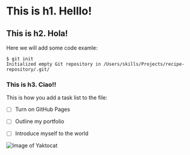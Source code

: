 # This is h1. Helllo!


## This is h2. Hola!

Here we will add some code examle:

```
$ git init
Initialized empty Git repository in /Users/skills/Projects/recipe-repository/.git/
```


### This is h3. Ciao!!

This is how you add a task list to the file:

- [ ] Turn on GitHub Pages
- [ ] Outline my portfolio
- [ ] Introduce myself to the world



![Image of Yaktocat](https://octodex.github.com/images/yaktocat.png)
